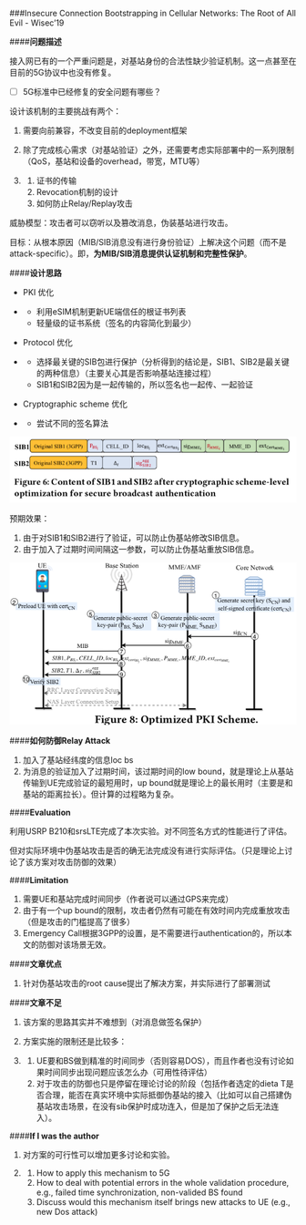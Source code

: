 ###Insecure Connection Bootstrapping in Cellular Networks: The Root of All Evil - Wisec’19

####**问题描述** 

接入网已有的一个严重问题是，对基站身份的合法性缺少验证机制。这一点甚至在目前的5G协议中也没有修复。 

+ [ ] 5G标准中已经修复的安全问题有哪些？ 

设计该机制的主要挑战有两个： 

1. 需要向前兼容，不改变目前的deployment框架 

2. 除了完成核心需求（对基站验证）之外，还需要考虑实际部署中的一系列限制（QoS，基站和设备的overhead，带宽，MTU等）

3. 1. 证书的传输
   2. Revocation机制的设计 
   3. 如何防止Relay/Replay攻击

威胁模型：攻击者可以窃听以及篡改消息，伪装基站进行攻击。 

目标：从根本原因（MIB/SIB消息没有进行身份验证）上解决这个问题（而不是attack-specific）。即，**为MIB/SIB消息提供认证机制和完整性保护**。 

####**设计思路** 

+ PKI 优化 

+ + 利用eSIM机制更新UE端信任的根证书列表 
  + 轻量级的证书系统（签名的内容简化到最少） 

+ Protocol 优化 

+ + 选择最关键的SIB包进行保护（分析得到的结论是，SIB1、SIB2是最关键的两种信息）（主要关心其是否影响基站连接过程） 
  + SIB1和SIB2因为是一起传输的，所以签名也一起传、一起验证

+ Cryptographic scheme 优化 

+ + 尝试不同的签名算法 

![p331.png](image/p331.png)

预期效果： 

1. 由于对SIB1和SIB2进行了验证，可以防止伪基站修改SIB信息。  
2. 由于加入了过期时间间隔这一参数，可以防止伪基站重放SIB信息。 
    

![p332.png](image/p332.png)

####**如何防御Relay Attack** 

1. 加入了基站经纬度的信息loc bs 
2. 为消息的验证加入了过期时间，该过期时间的low bound，就是理论上从基站传输到UE完成验证的最短用时，up bound就是理论上的最长用时（主要是和基站的距离拉长）。但计算的过程略为复杂。 
    

####**Evaluation** 

利用USRP B210和srsLTE完成了本次实验。对不同签名方式的性能进行了评估。 

但对实际环境中伪基站攻击是否的确无法完成没有进行实际评估。（只是理论上讨论了该方案对攻击防御的效果） 

####**Limitation** 

1. 需要UE和基站完成时间同步（作者说可以通过GPS来完成） 
2. 由于有一个up bound的限制，攻击者仍然有可能在有效时间内完成重放攻击（但是攻击的门槛提高了很多） 
3. Emergency Call根据3GPP的设置，是不需要进行authentication的，所以本文的防御对该场景无效。 
    

####**文章优点** 

1. 针对伪基站攻击的root cause提出了解决方案，并实际进行了部署测试  

####**文章不足** 

1. 该方案的思路其实并不难想到（对消息做签名保护） 

2. 方案实施的限制还是比较多： 

3. 1. UE要和BS做到精准的时间同步（否则容易DOS），而且作者也没有讨论如果时间同步出现问题应该怎么办（可用性待评估） 
   2. 对于攻击的防御也只是停留在理论讨论的阶段（包括作者选定的dieta T是否合理，能否在真实环境中实际抵御伪基站的接入（比如可以自己搭建伪基站攻击场景，在没有sib保护时成功连入，但是加了保护之后无法连入）。 

####**If I was the author** 

1. 对方案的可行性可以增加更多讨论和实验。 

2. 1. How to apply this mechanism to 5G 
   2. How to deal with potential errors in the whole validation procedure, e.g., failed time synchronization, non-valided BS found 
   3. Discuss would this mechanism itself brings new attacks to UE (e.g., new Dos attack) 
       